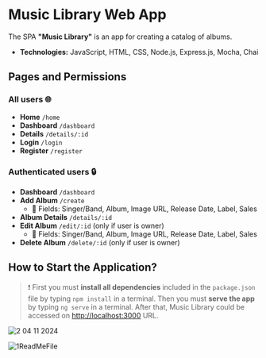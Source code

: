 # Music Library Web App

The SPA **"Music Library"** is an app for creating a catalog of albums.

- **Technologies:** JavaScript, HTML, CSS, Node.js, Express.js, Mocha, Chai

## Pages and Permissions

### All users 🌐
- **Home** `/home`
- **Dashboard** `/dashboard`
- **Details** `/details/:id`
- **Login** `/login`
- **Register** `/register`

### Authenticated users 🔒
- **Dashboard** `/dashboard`
- **Add Album** `/create`
  - :pushpin: Fields: Singer/Band, Album, Image URL, Release Date, Label, Sales
- **Album Details** `/details/:id`
- **Edit Album** `/edit/:id` (only if user is owner)
  - :pushpin: Fields: Singer/Band, Album, Image URL, Release Date, Label, Sales
- **Delete Album** `/delete/:id` (only if user is owner)

## How to Start the Application?

> ❗ First you must **install all dependencies** included in the `package.json` file by typing `npm install` in a terminal. Then you must **serve the app** by typing `ng serve` in a terminal. After that, Music Library could be accessed on [http://localhost:3000](http://localhost:3000) URL.

![2 04 11 2024](https://github.com/user-attachments/assets/b19f23f3-1c62-456b-ba26-f7c51af0677b)

![1ReadMeFile](https://github.com/user-attachments/assets/b3748112-22ca-4e68-9029-2284977f9a2c)
